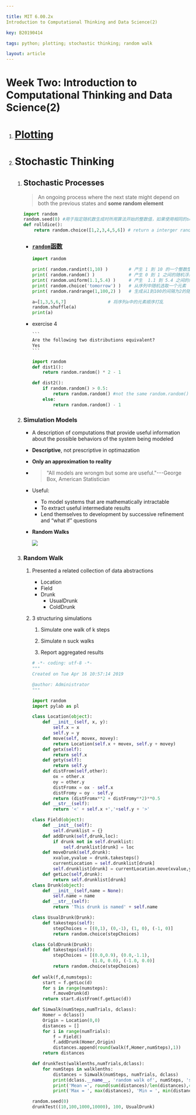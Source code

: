 ```yaml
---

title: MIT 6.00.2x
Introduction to Computational Thinking and Data Science(2)

key: B20190414

tags: python; plotting; stochastic thinking; random walk

layout: article
---
```


# Week Two: Introduction to Computational Thinking and Data Science(2)

*<!--more-->*

1. # [Plotting](<https://suntarliarzn.github.io/2019/03/14/Introduction-to-computer-science-and-programming-using-Python(7).html>)

2. # Stochastic Thinking

   1. ## Stochastic Processes

      > An ongoing process where the next state might depend on both the previous states and **some random element**

      ```python
      import random
      random.seed(0) #用于指定随机数生成时所用算法开始的整数值，如果使用相同的seed( )值，则每次生成的随即数都相同，如果不设置这个值，则系统根据时间来自己选择这个值，此时每次生成的随机数因时间差异而不同。
      def rolldice():
          return random.choice([1,2,3,4,5,6]) # return a interger randomly each time calls it.
      ```

      - ### [`random`函数](<https://www.jb51.net/article/130368.htm>)

        ```python
        import random
        
        print( random.randint(1,10) )        # 产生 1 到 10 的一个整数型随机数  
        print( random.random() )             # 产生 0 到 1 之间的随机浮点数
        print( random.uniform(1.1,5.4) )     # 产生  1.1 到 5.4 之间的随机浮点数，区间可以不是整数
        print( random.choice('tomorrow') )   # 从序列中随机选取一个元素
        print( random.randrange(1,100,2) )   # 生成从1到100的间隔为2的随机整数
        
        a=[1,3,5,6,7]                # 将序列a中的元素顺序打乱
        random.shuffle(a)
        print(a)
        ```

        

      - exercise 4

        ```python
        ​```
        Are the following two distributions equivalent?
        Yes
        ​```
        
        import random
        def dist1():
            return random.random() * 2 - 1
        
        def dist2():
            if random.random() > 0.5:
                return random.random() #not the same random.random() in if clause!
            else:
                return random.random() - 1 
        ```

   2. ### Simulation Models

      - A description of computations that provide useful information about the possible behaviors of the system being modeled

      - **Descriptive**, not prescriptive in optimazation

      - **Only an approximation to reality**

      - > "All models are wrongm but some are useful."---George Box, American Statistician

      - Useful:

        - To model systems that are mathematically intractable
        - To extract useful intermediate results
        - Lend themselves to development by successive
          refinement and “what if” questions

      - **Random Walks**

        ![](https://suntarliarzn-1258316859.cos.ap-chongqing.myqcloud.com/introduction%20to%20computational%20thinking%20and%20data%20science/week%202/random%20walk.jpg)

   3. ### Random Walk

      1. Presented a related collection of data abstractions

         - Location
         - Field
         - Drunk
           - UsualDrunk
           - ColdDrunk

      2. 3 structuring simulations

         1. Simulate one walk of k steps

         2. Simulate n suck walks
         3. Report aggregated results

         ```python
         # -*- coding: utf-8 -*-
         """
         Created on Tue Apr 16 10:57:14 2019
         
         @author: Administrator
         """
         
         import random
         import pylab as pl
         
         class Location(object):
             def __init__(self, x, y):
                 self.x = x
                 self.y = y
             def move(self, movex, movey):
                 return Location(self.x + movex, self.y + movey)
             def getx(self):
                 return self.x
             def gety(self):
                 return self.y
             def distFrom(self,other):
                 ox = other.x
                 oy = other.y
                 distFromx = ox - self.x
                 distFromy = oy - self.y
                 return (distFromx**2 + distFromy**2)**0.5
             def __str__(self):
                 return '<' + self.x +','+self.y + '>'
         
         class Field(object):
             def __init__(self):
                 self.drunklist = {}
             def addDrunk(self,drunk,loc):
                 if drunk not in self.drunklist:
                     self.drunklist[drunk] = loc
             def moveDrunk(self,drunk):
                 xvalue,yvalue = drunk.takesteps()
                 currentLocation = self.drunklist[drunk]
                 self.drunklist[drunk] = currentLocation.move(xvalue,yvalue)
             def getLoc(self,drunk):
                 return self.drunklist[drunk]
         class Drunk(object):
             def __init__(self,name = None):
                 self.name = name
             def __str__(self):
                 return 'This drunk is named' + self.name
         
         class UsualDrunk(Drunk):
             def takesteps(self):
                 stepChoices = [(0,1), (0,-1), (1, 0), (-1, 0)]
                 return random.choice(stepChoices)
         
         class ColdDrunk(Drunk):
             def takesteps(self):
                 stepChoices = [(0.0,0.9), (0.0,-1.1),
                                (1.0, 0.0), (-1.0, 0.0)]
                 return random.choice(stepChoices)         
                 
         def walk(f,d,numsteps):
             start = f.getLoc(d)
             for s in range(numsteps):
                 f.moveDrunk(d)
             return start.distFrom(f.getLoc(d))
         
         def Simwalk(numSteps,numTrials, dclass):
             Homer = dclass()
             Origin = Location(0,0)
             distances = []
             for i in range(numTrials):
                 f = Field()
                 f.addDrunk(Homer,Origin)
                 distances.append(round(walk(f,Homer,numSteps),1))
             return distances
         
         def drunkTest(walklenths,numTrials,dclass):
             for numSteps in walklenths:
                 distances = Simwalk(numSteps, numTrials, dclass)
                 print(dclass.__name__, 'random walk of', numSteps, 'steps')
                 print('Mean =', round(sum(distances)/len(distances),4))
                 print('Max = ', max(distances), 'Min = ', min(distances))
         
         random.seed(0)
         drunkTest((10,100,1000,10000), 100, UsualDrunk)
             
                 
             
                 
         ```


